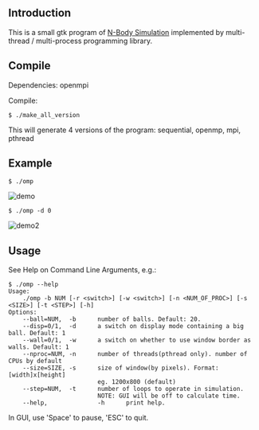 ## Introduction

This is a small gtk program of [N-Body Simulation](http://en.wikipedia.org/wiki/N-body_simulation) implemented by multi-thread / multi-process programming library.

## Compile
Dependencies: openmpi

Compile:
```
$ ./make_all_version
```
This will generate 4 versions of the program: sequential, openmp, mpi, pthread

## Example
```
$ ./omp
```
![demo](https://github.com/ppwwyyxx/N-Body/raw/master/report/res/screen.png)

```
$ ./omp -d 0
```
![demo2](https://github.com/ppwwyyxx/N-Body/raw/master/report/res/screen2.png)

## Usage
See Help on Command Line Arguments, e.g.:

```
$ ./omp --help
Usage:
    ./omp -b NUM [-r <switch>] [-w <switch>] [-n <NUM_OF_PROC>] [-s <SIZE>] [-t <STEP>] [-h]
Options:
    --ball=NUM,  -b      number of balls. Default: 20.
    --disp=0/1,  -d      a switch on display mode containing a big ball. Default: 1
    --wall=0/1,  -w      a switch on whether to use window border as walls. Default: 1
    --nproc=NUM, -n      number of threads(pthread only). number of CPUs by default
    --size=SIZE, -s      size of window(by pixels). Format: [width]x[height]
                         eg. 1200x800 (default)
    --step=NUM,  -t      number of loops to operate in simulation.
                         NOTE: GUI will be off to calculate time.
    --help,              -h      print help.
```

In GUI, use 'Space' to pause, 'ESC' to quit.

